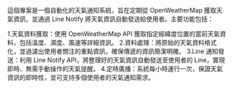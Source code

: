這個專案是一個自動化的天氣通知系統，旨在定期從 OpenWeatherMap 獲取天氣資訊，並通過 Line Notify 將天氣資訊自動發送給使用者。主要功能包括：

1.天氣資料獲取：使用 OpenWeatherMap API 獲取指定經緯度位置的當前天氣資料，包括溫度、濕度、風速等詳細資訊。
2.資料處理：將原始的天氣資料格式化，並過濾出使用者關注的重點資訊，確保傳遞的資訊簡潔明確。
3.Line 通知發送：利用 Line Notify API，將整理好的天氣資訊自動發送至使用者的 Line，實現即時、無需手動操作的天氣提醒。
4.定時廣播：系統每小時運行一次，保證天氣資訊的即時性，並可支持多個使用者的天氣通知需求。
